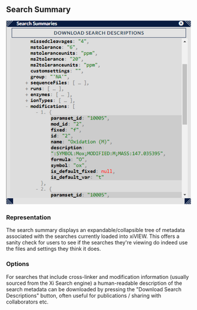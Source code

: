 ## Search Summary ##

![Search Summary](../../img/searchSummary.png)

### Representation ###

The search summary displays an expandable/collapsible tree of metadata associated with the searches currently loaded into xiVIEW. This offers a sanity check for users to see if the searches they're viewing do indeed use the files and settings they think it does.

### Options ###

For searches that include cross-linker and modification information (usually sourced from the Xi Search engine) a human-readable description of the search metadata can be downloaded by pressing the "Download Search Descriptions" button, often useful for publications / sharing with collaborators etc.




